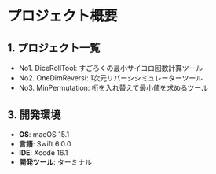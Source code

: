 # プロジェクト概要

## 1. プロジェクト一覧
- No1. DiceRollTool: すごろくの最小サイコロ回数計算ツール
- No2. OneDimReversi: 1次元リバーシシミュレーターツール
- No3. MinPermutation: 桁を入れ替えて最小値を求めるツール


## 3. 開発環境
- **OS**: macOS 15.1
- **言語**: Swift 6.0.0
- **IDE**: Xcode 16.1
- **開発ツール**: ターミナル
